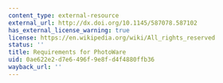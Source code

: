 ```yaml
---
content_type: external-resource
external_url: http://dx.doi.org/10.1145/587078.587102
has_external_license_warning: true
license: https://en.wikipedia.org/wiki/All_rights_reserved
status: ''
title: Requirements for PhotoWare
uid: 0ae622e2-d7e6-496f-9e8f-d4f4880ffb36
wayback_url: ''
---
```

